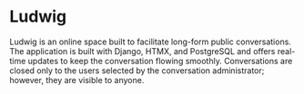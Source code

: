 # Ludwig

Ludwig is an online space built to facilitate long-form public conversations. The application is built with Django, HTMX, and PostgreSQL and offers real-time updates to keep the conversation flowing smoothly. Conversations are closed only to the users selected by the conversation administrator; however, they are visible to anyone.
